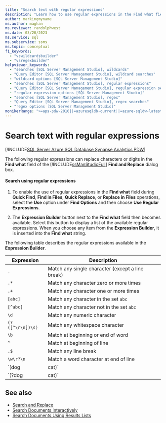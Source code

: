 ```yaml
---
title: "Search text with regular expressions"
description: "Learn how to use regular expressions in the Find what field of a Find and Replace dialog box to specify a pattern to be matched."
author: markingmyname
ms.author: maghan
ms.reviewer: randolphwest
ms.date: 03/20/2023
ms.service: sql
ms.subservice: ssms
ms.topic: conceptual
f1_keywords:
  - "vswildcardsbuilder"
  - "vsregexbuilder"
helpviewer_keywords:
  - "searches [SQL Server Management Studio], wildcards"
  - "Query Editor [SQL Server Management Studio], wildcard searches"
  - "wildcard options [SQL Server Management Studio]"
  - "searches [SQL Server Management Studio], regular expressions"
  - "Query Editor [SQL Server Management Studio], regular expression searches"
  - "regular expression options [SQL Server Management Studio]"
  - "searches [SQL Server Management Studio], regex"
  - "Query Editor [SQL Server Management Studio], regex searches"
  - "regex options [SQL Server Management Studio]"
monikerRange: ">=aps-pdw-2016||=azuresqldb-current||=azure-sqldw-latest||>=sql-server-2016||>=sql-server-linux-2017||=azuresqldb-mi-current"
---
```

# Search text with regular expressions

[!INCLUDE[SQL Server Azure SQL Database Synapse Analytics PDW](../../includes/applies-to-version/sql-asdb-asdbmi-asa-pdw.md)]

The following regular expressions can replace characters or digits in the **Find what** field of the [!INCLUDE[ssManStudioFull](../../includes/ssmanstudiofull-md.md)] **Find and Replace** dialog box.

#### Search using regular expressions

1. To enable the use of regular expressions in the **Find what** field during **Quick Find**, **Find in Files**, **Quick Replace**, or **Replace in Files** operations, select the **Use** option under **Find Options** and then choose **Use Regular Expressions**.

1. The **Expression Builder** button next to the **Find what** field then becomes available. Select this button to display a list of the available regular expressions. When you choose any item from the **Expression Builder**, it is inserted into the **Find what** string.

 The following table describes the regular expressions available in the **Expression Builder**.

| Expression | Description |
| --- | --- |
| `.` | Match any single character (except a line break) |
| `.*` | Match any character zero or more times |
| `.+` | Match any character one or more times |
| `[abc]` | Match any character in the set `abc` |
| `[^abc]` | Match any character not in the set `abc` |
| `\d` | Match any numeric character |
| `(?([^\r\n])\s)` | Match any whitespace character |
| `\b` | Match at beginning or end of word |
| `^` | Match at beginning of line |
| `.$` | Match any line break |
| `\w\r?\n` | Match a word character at end of line |
| `(dog|cat)` | Capture and implicitly number the expression `dog|cat` |
| `(?<pet>dog|cat)` | Capture subexpression `dog|cat` and name it `pet` |

## See also

- [Search and Replace](search-and-replace.md)
- [Search Documents Interactively](search-documents-interactively.md)
- [Search Documents Using Results Lists](search-documents-using-results-lists.md)